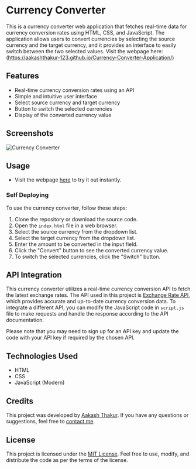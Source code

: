 # Currency Converter

This is a currency converter web application that fetches real-time data for currency conversion rates using HTML, CSS, and JavaScript. The application allows users to convert currencies by selecting the source currency and the target currency, and it provides an interface to easily switch between the two selected values. Visit the webpage here: (https://aakashthakur-123.github.io/Currency-Converter-Application/)

## Features

- Real-time currency conversion rates using an API
- Simple and intuitive user interface
- Select source currency and target currency
- Button to switch the selected currencies
- Display of the converted currency value

## Screenshots

![Currency Converter](https://i.postimg.cc/qvFkvgRS/Currency-Converter2.png)

## Usage

- Visit the webpage [here](https://aakashthakur-123.github.io/Currency-Converter-Application/ " Currency-Converter-Application ") to try it out instantly.

### Self Deploying 

To use the currency converter, follow these steps:

1. Clone the repository or download the source code.
2. Open the `index.html` file in a web browser.
3. Select the source currency from the dropdown list.
4. Select the target currency from the dropdown list.
5. Enter the amount to be converted in the input field.
6. Click the "Convert" button to see the converted currency value.
7. To switch the selected currencies, click the "Switch" button.

## API Integration

This currency converter utilizes a real-time currency conversion API to fetch the latest exchange rates. The API used in this project is [Exchange Rate API](https://app.exchangerate-api.com/ "Exchange Rate API"), which provides accurate and up-to-date currency conversion data. To integrate a different API, you can modify the JavaScript code in `script.js` file to make requests and handle the response according to the API documentation.

Please note that you may need to sign up for an API key and update the code with your API key if required by the chosen API.

## Technologies Used

- HTML
- CSS
- JavaScript (Modern)

## Credits

This project was developed by [Aakash Thakur](https://github.com/AakashThakur-123 "GitHub Profile"). If you have any questions or suggestions, feel free to [contact me](https://www.linkedin.com/in/aakashthakur123/ "Linkedin Profile").

## License

This project is licensed under the [MIT License](LICENSE). Feel free to use, modify, and distribute the code as per the terms of the license.

